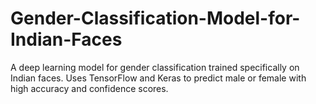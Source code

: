 # Gender-Classification-Model-for-Indian-Faces
A deep learning model for gender classification trained specifically on Indian faces. Uses TensorFlow and Keras to predict male or female with high accuracy and confidence scores.
